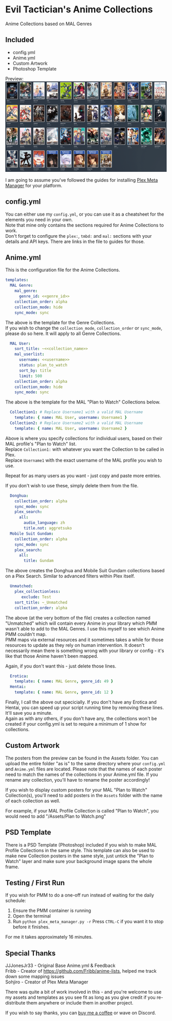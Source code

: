# Evil Tactician's Anime Collections

Anime Collections based on MAL Genres

## Included
* config.yml
* Anime.yml
* Custom Artwork
* Photoshop Template

Preview: <br>
![Anime](Anime.png)

I am going to assume you've followed the guides for installing [Plex Meta Manager](https://github.com/meisnate12/Plex-Meta-Manager) for your platform.

## config.yml

You can either use my ```config.yml```, or you can use it as a cheatsheet for the elements you need in your own.<br>
Note that mine only contains the sections required for Anime Collections to work.<br>
Don't forget to configure the ```plex:```, ```tmbd:``` and ```mal:``` sections with your details and API keys. There are links in the file to guides for those.

## Anime.yml

This is the configuration file for the Anime Collections.

```yaml
templates:
  MAL Genre:
    mal_genre:
      genre_id: <<genre_id>>
    collection_order: alpha
    collection_mode: hide
    sync_mode: sync
```

The above is the template for the Genre Collections.<br>
If you wish to change the ```collection_mode```, ```collection_order``` or ```sync_mode```, please do so here. It will apply to all Genre Collections.

```yaml
  MAL User:
    sort_title: ~<<collection_name>>
    mal_userlist:
      username: <<username>>
      status: plan_to_watch
      sort_by: title
      limit: 500
    collection_order: alpha
    collection_mode: hide
    sync_mode: sync 
```

The above is the template for the MAL "Plan to Watch" Collections below.

```yaml
  Collection1: # Replace Username1 with a valid MAL Username
    template: { name: MAL User, username: Username1 }
  Collection2: # Replace Username2 with a valid MAL Username
    template: { name: MAL User, username: Username2 }
```

Above is where you specify collections for individual users, based on their MAL profile's "Plan to Watch" list.<br>
Replace ```Collection1:``` with whatever you want the Collection to be called in Plex.<br>
Replace ```Username1``` with the exact username of the MAL profile you wish to use.

Repeat for as many users as you want - just copy and paste more entries.

If you don't wish to use these, simply delete them from the file.

```yaml
  Donghua:
    collection_order: alpha
    sync_mode: sync
    plex_search:
      all:
        audio_language: zh
        title.not: aggretsuko
  Mobile Suit Gundam:
    collection_order: alpha
    sync_mode: sync
    plex_search:
      all:
        title: Gundam
```

The above creates the Donghua and Mobile Suit Gundam collections based on a Plex Search. Similar to advanced filters within Plex itself.
		
```yaml
  Unmatched:
    plex_collectionless:
       exclude: Test
    sort_title: ~_Unmatched
    collection_order: alpha
```

The above (at the very bottom of the file) creates a collection named "Unmatched" which will contain every Anime in your library which PMM wasn't able to add to the MAL Genres. I use this myself to see which Anime PMM couldn't map.<br>
PMM maps via external resources and it sometimes takes a while for those resources to update as they rely on human intervention. It doesn't necessarily mean there is something wrong with your library or config - it's like that those Anime haven't been mapped.

Again, if you don't want this - just delete those lines.

```yaml
  Erotica:
    template: { name: MAL Genre, genre_id: 49 }
  Hentai:
    template: { name: MAL Genre, genre_id: 12 }
```

Finally, I call the above out specicially. If you don't have any Erotica and Hentai, you can speed up your script running time by removing these lines. It'll save you a minute.<br>
Again as with any others, if you don't have any, the collections won't be created if your config.yml is set to require a minimum of 1 show for collections.


## Custom Artwork

The posters from the preview can be found in the Assets folder. You can upload the entire folder "as is" to the same directory where your ```config.yml``` and ```Anime.yml``` files are located.
Please note that the names of each poster need to match the names of the collections in your Anime.yml file. If you rename any collection, you'll have to rename the poster accordingly!

If you wish to display custom posters for your MAL "Plan to Watch" Collection(s), you'll need to add posters in the ```Assets``` folder with the name of each collection as well.

For example, if your MAL Profile Collection is called "Plan to Watch", you would need to add "/Assets/Plan to Watch.png"


## PSD Template

There is a PSD Template (Photoshop) included if you wish to make MAL Profile Collections in the same style.
This template can also be used to make new Collection posters in the same style, just untick the "Plan to Watch" layer and make sure your background image spans the whole frame.

## Testing / First Run

If you wish for PMM to do a one-off run instead of waiting for the daily schedule: 
1. Ensure the PMM container is running
2. Open the terminal
3. Run ```python plex_meta_manager.py -r```
Press ```CTRL-C``` if you want it to stop before it finishes.

For me it takes approximately 16 minutes.

## Special Thanks
JJJonesJr33 - Original Base Anime.yml & Feedback<br>
Fribb - Creator of https://github.com/Fribb/anime-lists, helped me track down some mapping issues<br>
Sohjiro - Creator of Plex Meta Manager

There was quite a bit of work involved in this - and you're welcome to use my assets and templates as you see fit as long as you give credit if you re-distribute them anywhere or include them in another project.

If you wish to say thanks, you can [buy me a coffee](https://ko-fi.com/eviltactician) or wave on Discord.
